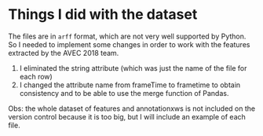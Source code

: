 # Things I did with the dataset 

The files are in `arff` format, which are not very well supported by Python. 
So I needed to implement some changes in order to work with the features extracted by the AVEC 2018 team. 

1. I eliminated the string attribute (which was just the name of the file for each row) 
2. I changed the attribute name from frameTime to frametime to obtain consistency and to be able to use the merge function of Pandas.

Obs: the whole dataset of features and annotationxws is not included on the version control because it is too big, but I will include an example of each file.  